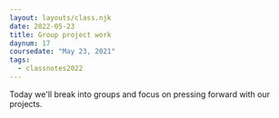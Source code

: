 ```yaml
---
layout: layouts/class.njk
date: 2022-05-23
title: Group project work
daynum: 17
coursedate: "May 23, 2021"
tags:
  - classnotes2022
---
```


Today we'll break into groups and focus on pressing forward with our projects.
